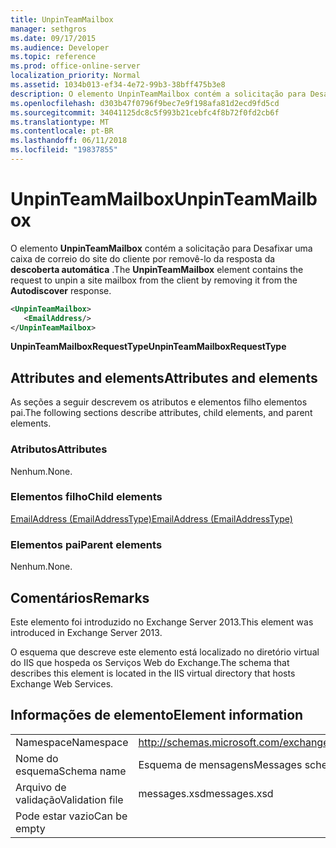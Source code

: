```yaml
---
title: UnpinTeamMailbox
manager: sethgros
ms.date: 09/17/2015
ms.audience: Developer
ms.topic: reference
ms.prod: office-online-server
localization_priority: Normal
ms.assetid: 1034b013-ef34-4e72-99b3-38bff475b3e8
description: O elemento UnpinTeamMailbox contém a solicitação para Desafixar uma caixa de correio do site do cliente por removê-lo da resposta da descoberta automática.
ms.openlocfilehash: d303b47f0796f9bec7e9f198afa81d2ecd9fd5cd
ms.sourcegitcommit: 34041125dc8c5f993b21cebfc4f8b72f0fd2cb6f
ms.translationtype: MT
ms.contentlocale: pt-BR
ms.lasthandoff: 06/11/2018
ms.locfileid: "19837855"
---
```

# <a name="unpinteammailbox"></a><span data-ttu-id="bf880-103">UnpinTeamMailbox</span><span class="sxs-lookup"><span data-stu-id="bf880-103">UnpinTeamMailbox</span></span>

<span data-ttu-id="bf880-104">O elemento **UnpinTeamMailbox** contém a solicitação para Desafixar uma caixa de correio do site do cliente por removê-lo da resposta da **descoberta automática** .</span><span class="sxs-lookup"><span data-stu-id="bf880-104">The **UnpinTeamMailbox** element contains the request to unpin a site mailbox from the client by removing it from the **Autodiscover** response.</span></span> 
  
```XML
<UnpinTeamMailbox>
   <EmailAddress/>
</UnpinTeamMailbox>
```

 <span data-ttu-id="bf880-105">**UnpinTeamMailboxRequestType**</span><span class="sxs-lookup"><span data-stu-id="bf880-105">**UnpinTeamMailboxRequestType**</span></span>
## <a name="attributes-and-elements"></a><span data-ttu-id="bf880-106">Attributes and elements</span><span class="sxs-lookup"><span data-stu-id="bf880-106">Attributes and elements</span></span>

<span data-ttu-id="bf880-107">As seções a seguir descrevem os atributos e elementos filho elementos pai.</span><span class="sxs-lookup"><span data-stu-id="bf880-107">The following sections describe attributes, child elements, and parent elements.</span></span>
  
### <a name="attributes"></a><span data-ttu-id="bf880-108">Atributos</span><span class="sxs-lookup"><span data-stu-id="bf880-108">Attributes</span></span>

<span data-ttu-id="bf880-109">Nenhum.</span><span class="sxs-lookup"><span data-stu-id="bf880-109">None.</span></span>
  
### <a name="child-elements"></a><span data-ttu-id="bf880-110">Elementos filho</span><span class="sxs-lookup"><span data-stu-id="bf880-110">Child elements</span></span>

[<span data-ttu-id="bf880-111">EmailAddress (EmailAddressType)</span><span class="sxs-lookup"><span data-stu-id="bf880-111">EmailAddress (EmailAddressType)</span></span>](emailaddress-emailaddresstype.md)
  
### <a name="parent-elements"></a><span data-ttu-id="bf880-112">Elementos pai</span><span class="sxs-lookup"><span data-stu-id="bf880-112">Parent elements</span></span>

<span data-ttu-id="bf880-113">Nenhum.</span><span class="sxs-lookup"><span data-stu-id="bf880-113">None.</span></span>
  
## <a name="remarks"></a><span data-ttu-id="bf880-114">Comentários</span><span class="sxs-lookup"><span data-stu-id="bf880-114">Remarks</span></span>

<span data-ttu-id="bf880-115">Este elemento foi introduzido no Exchange Server 2013.</span><span class="sxs-lookup"><span data-stu-id="bf880-115">This element was introduced in Exchange Server 2013.</span></span>
  
<span data-ttu-id="bf880-116">O esquema que descreve este elemento está localizado no diretório virtual do IIS que hospeda os Serviços Web do Exchange.</span><span class="sxs-lookup"><span data-stu-id="bf880-116">The schema that describes this element is located in the IIS virtual directory that hosts Exchange Web Services.</span></span>
  
## <a name="element-information"></a><span data-ttu-id="bf880-117">Informações de elemento</span><span class="sxs-lookup"><span data-stu-id="bf880-117">Element information</span></span>

|||
|:-----|:-----|
|<span data-ttu-id="bf880-118">Namespace</span><span class="sxs-lookup"><span data-stu-id="bf880-118">Namespace</span></span>  <br/> |http://schemas.microsoft.com/exchange/services/2006/messages  <br/> |
|<span data-ttu-id="bf880-119">Nome do esquema</span><span class="sxs-lookup"><span data-stu-id="bf880-119">Schema name</span></span>  <br/> |<span data-ttu-id="bf880-120">Esquema de mensagens</span><span class="sxs-lookup"><span data-stu-id="bf880-120">Messages schema</span></span>  <br/> |
|<span data-ttu-id="bf880-121">Arquivo de validação</span><span class="sxs-lookup"><span data-stu-id="bf880-121">Validation file</span></span>  <br/> |<span data-ttu-id="bf880-122">messages.xsd</span><span class="sxs-lookup"><span data-stu-id="bf880-122">messages.xsd</span></span>  <br/> |
|<span data-ttu-id="bf880-123">Pode estar vazio</span><span class="sxs-lookup"><span data-stu-id="bf880-123">Can be empty</span></span>  <br/> ||
   

